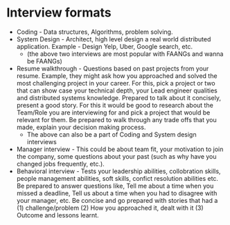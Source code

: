 # Interview formats
- Coding - Data structures, Algorithms, problem solving.
- System Design - Architect, high level design a real world distributed application. Example - Design Yelp, Uber, Google search, etc.
  - (the above two interviews are most popular with FAANGs and wanna be FAANGs)
- Resume walkthrough - Questions based on past projects from your resume. Example, they might ask how you approached and solved the most challenging project in your career. For this, pick a project or two that can show case your technical depth, your Lead engineer qualities and distributed systems knowledge. Prepared to talk about it concisely, present a good story. For this it would be good to research about the Team/Role you are interviewing for and pick a project that would be relevant for them. Be prepared to walk through any trade offs that you made, explain your decision making process.
  - The above can also be a part of Coding and System design interviews
- Manager interview - This could be about team fit, your motivation to join the company, some questions about your past (such as why have you changed jobs frequently, etc.).
- Behavioral interview - Tests your leadership abilities, collobration skills, people management abilities, soft skills, confict resolution abilities etc. Be prepared to answer questions like, Tell me about a time when you missed a deadline, Tell us about a time when you had to disagree with your manager, etc. Be concise and go prepared with stories that had a (1) challenge/problem (2) How you approached it, dealt with it (3) Outcome and lessons learnt.
